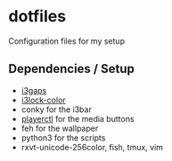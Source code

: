 # dotfiles
Configuration files for my setup

## Dependencies / Setup
* [i3gaps](https://github.com/Airblader.git)
* [i3lock-color](https://github.com/eXenon/i3lock-color)
* conky for the i3bar
* [playerctl](https://github.com/acrisci/playerctl) for the media buttons
* feh for the wallpaper
* python3 for the scripts
* rxvt-unicode-256color, fish, tmux, vim
